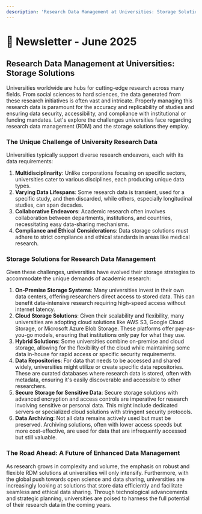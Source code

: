 ```yaml
---
description: 'Research Data Management at Universities: Storage Solutions'
---
```


# 🔵 Newsletter - June 2025

## Research Data Management at Universities: Storage Solutions

Universities worldwide are hubs for cutting-edge research across many fields. From social sciences to hard sciences, the data generated from these research initiatives is often vast and intricate. Properly managing this research data is paramount for the accuracy and replicability of studies and ensuring data security, accessibility, and compliance with institutional or funding mandates. Let's explore the challenges universities face regarding research data management (RDM) and the storage solutions they employ.

### The Unique Challenge of University Research Data

Universities typically support diverse research endeavors, each with its data requirements:

1. &#x20;**Multidisciplinarity**: Unlike corporations focusing on specific sectors, universities cater to various disciplines, each producing unique data types.
2. &#x20;**Varying Data Lifespans**: Some research data is transient, used for a specific study, and then discarded, while others, especially longitudinal studies, can span decades.
3. &#x20;**Collaborative Endeavors**: Academic research often involves collaboration between departments, institutions, and countries, necessitating easy data-sharing mechanisms.
4. &#x20;**Compliance and Ethical Considerations**: Data storage solutions must adhere to strict compliance and ethical standards in areas like medical research.

### Storage Solutions for Research Data Management

Given these challenges, universities have evolved their storage strategies to accommodate the unique demands of academic research:

1. &#x20;**On-Premise Storage Systems**: Many universities invest in their own data centers, offering researchers direct access to stored data. This can benefit data-intensive research requiring high-speed access without internet latency.
2. &#x20;**Cloud Storage Solutions**: Given their scalability and flexibility, many universities are adopting cloud solutions like AWS S3, Google Cloud Storage, or Microsoft Azure Blob Storage. These platforms offer pay-as-you-go models, ensuring that institutions only pay for what they use.
3. &#x20;**Hybrid Solutions**: Some universities combine on-premise and cloud storage, allowing for the flexibility of the cloud while maintaining some data in-house for rapid access or specific security requirements.
4. &#x20;**Data Repositories**: For data that needs to be accessed and shared widely, universities might utilize or create specific data repositories. These are curated databases where research data is stored, often with metadata, ensuring it's easily discoverable and accessible to other researchers.
5. &#x20;**Secure Storage for Sensitive Data**: Secure storage solutions with advanced encryption and access controls are imperative for research involving sensitive or personal data. This might include dedicated servers or specialized cloud solutions with stringent security protocols.
6. &#x20;**Data Archiving**: Not all data remains actively used but must be preserved. Archiving solutions, often with lower access speeds but more cost-effective, are used for data that are infrequently accessed but still valuable.

### The Road Ahead: A Future of Enhanced Data Management

As research grows in complexity and volume, the emphasis on robust and flexible RDM solutions at universities will only intensify. Furthermore, with the global push towards open science and data sharing, universities are increasingly looking at solutions that store data efficiently and facilitate seamless and ethical data sharing. Through technological advancements and strategic planning, universities are poised to harness the full potential of their research data in the coming years.
